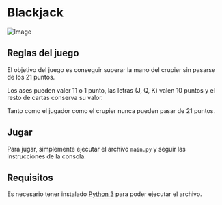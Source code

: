 # Blackjack

![Image](https://upload.wikimedia.org/wikipedia/commons/thumb/7/7e/Blurry_blackjack_table.jpg/640px-Blurry_blackjack_table.jpg "blackjack")

## Reglas del juego

El objetivo del juego es conseguir superar la mano del crupier sin pasarse de los 21 puntos.

Los ases pueden valer 11 o 1 punto, las letras (J, Q, K) valen 10 puntos y el resto de cartas conserva su valor.

Tanto como el jugador como el crupier nunca pueden pasar de 21 puntos.

## Jugar

Para jugar, simplemente ejecutar el archivo `main.py` y seguir las instrucciones de la consola.

## Requisitos

Es necesario tener instalado [Python 3](https://www.python.org/downloads/) para poder ejecutar el archivo.
